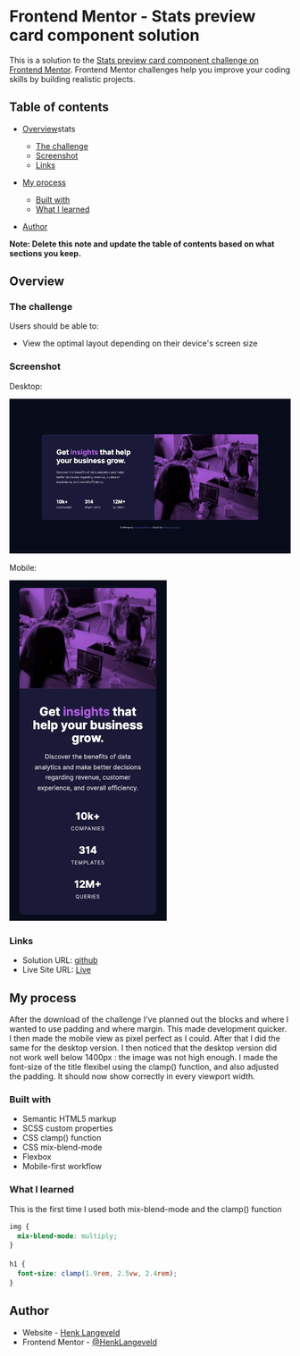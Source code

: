 # Frontend Mentor - Stats preview card component solution

This is a solution to the [Stats preview card component challenge on Frontend Mentor](https://www.frontendmentor.io/challenges/stats-preview-card-component-8JqbgoU62). Frontend Mentor challenges help you improve your coding skills by building realistic projects.

## Table of contents

- [Overview](#overview)stats
  - [The challenge](#the-challenge)
  - [Screenshot](#screenshot)
  - [Links](#links)
- [My process](#my-process)

  - [Built with](#built-with)
  - [What I learned](#what-i-learned)

- [Author](#author)

**Note: Delete this note and update the table of contents based on what sections you keep.**

## Overview

### The challenge

Users should be able to:

- View the optimal layout depending on their device's screen size

### Screenshot

Desktop:

![Desktop](./images/stats-preview-solution-800w.jpg)

Mobile:

![Mobile](./images/stats-preview-solution-mobile.jpg)

### Links

- Solution URL: [github](https://github.com/HenkLangeveld/fm-stats-preview-card)
- Live Site URL: [Live](https://frontend-mentor-stats-preview-card-by-henk.netlify.app/)

## My process

After the download of the challenge I've planned out the blocks and where I wanted to use padding and where margin. This made development quicker. I then made the mobile view as pixel perfect as I could. After that I did the same for the desktop version.
I then noticed that the desktop version did not work well below 1400px : the image was not high enough. I made the font-size of the title flexibel using the clamp() function, and also adjusted the padding. It should now show correctly in every viewport width.

### Built with

- Semantic HTML5 markup
- SCSS custom properties
- CSS clamp() function
- CSS mix-blend-mode
- Flexbox
- Mobile-first workflow

### What I learned

This is the first time I used both mix-blend-mode and the clamp() function

```css
img {
  mix-blend-mode: multiply;
}

h1 {
  font-size: clamp(1.9rem, 2.5vw, 2.4rem);
}
```

## Author

- Website - [Henk Langeveld](https://www.henklangeveld.com/)
- Frontend Mentor - [@HenkLangeveld](https://www.frontendmentor.io/profile/HenkLangeveld)

